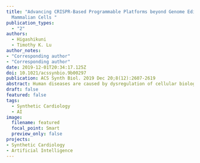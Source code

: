 ```yaml
---
title: "Advancing CRISPR-Based Programmable Platforms beyond Genome Editing in
  Mammalian Cells "
publication_types:
  - "2"
authors:
  - Higashikuni
  - Timothy K. Lu
author_notes:
- "Corresponding author"
- "Corresponding author"
date: 2019-12-01T20:34:17.125Z
doi: 10.1021/acssynbio.9b00297
publication: ACS Synth Biol. 2019 Dec 20;8(12):2607-2619
abstract: Human diseases are caused by dysregulation of cellular biological programs that are encoded in DNA. Unveiling the endogenous programs and encoding new programs into the genome are key to creating novel diagnostic and therapeutic strategies. CRISPR/Cas9, originally identified in bacteria, has revolutionized genome editing in mammalian cells. Recent advances in CRISPR technologies have provided new programmable platforms for modifying cell function and behavior. CRISPR-based transcriptional regulators and modified gRNAs have enabled multiplexed regulation and visualization of genome dynamics with spatiotemporal precision. Using these toolkits, genome-scale screening platforms can identify key genetic elements or combinations thereof that modulate phenotypes in mammalian cells. In addition, imaging platforms for multiplexed genomic labeling have been created to study the conformation and dynamics of chromatin in living cells, which are essential for genome function. Furthermore, CRISPR-based computation and memory platforms have been built in living mammalian cells by using DNA as a data processing and storage medium to regulate and monitor cellular behaviors. The conditional regulation of CRISPR-based parts has enabled the design of complex multilayered biological programs. CRISPR-based memory platforms can continuously record biological events as mutations in defined DNA loci. By making use of base editors, CRISPR-based computation and memory platforms have been interconnected to perform logic operations based on past events. These technologies open up new avenues for understanding biological phenomena and designing mammalian cells as living machines for biomedical applications.
draft: false
featured: false
tags: 
  - Synthetic Cardiology
  - AI
image:
  filename: featured
  focal_point: Smart
  preview_only: false
projects: 
- Synthetic Cardiology
- Artificial Intelligence
---
```


